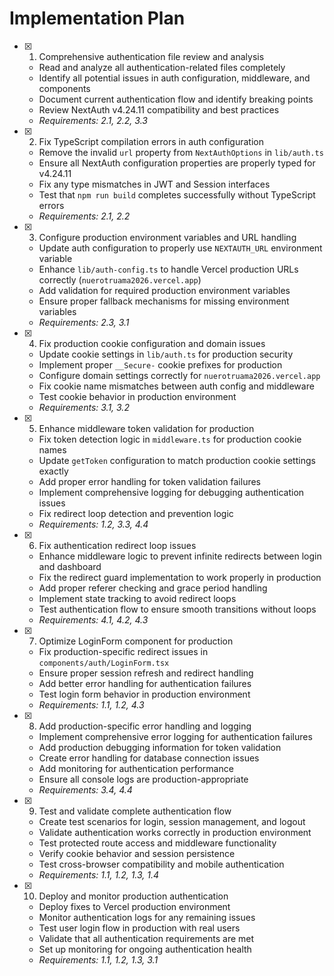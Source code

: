 # Implementation Plan

- [x] 1. Comprehensive authentication file review and analysis


  - Read and analyze all authentication-related files completely
  - Identify all potential issues in auth configuration, middleware, and components
  - Document current authentication flow and identify breaking points
  - Review NextAuth v4.24.11 compatibility and best practices
  - _Requirements: 2.1, 2.2, 3.3_

- [x] 2. Fix TypeScript compilation errors in auth configuration


  - Remove the invalid `url` property from `NextAuthOptions` in `lib/auth.ts`
  - Ensure all NextAuth configuration properties are properly typed for v4.24.11
  - Fix any type mismatches in JWT and Session interfaces
  - Test that `npm run build` completes successfully without TypeScript errors
  - _Requirements: 2.1, 2.2_

- [x] 3. Configure production environment variables and URL handling


  - Update auth configuration to properly use `NEXTAUTH_URL` environment variable
  - Enhance `lib/auth-config.ts` to handle Vercel production URLs correctly (`nuerotruama2026.vercel.app`)
  - Add validation for required production environment variables
  - Ensure proper fallback mechanisms for missing environment variables
  - _Requirements: 2.3, 3.1_

- [x] 4. Fix production cookie configuration and domain issues


  - Update cookie settings in `lib/auth.ts` for production security
  - Implement proper `__Secure-` cookie prefixes for production
  - Configure domain settings correctly for `nuerotruama2026.vercel.app`
  - Fix cookie name mismatches between auth config and middleware
  - Test cookie behavior in production environment
  - _Requirements: 3.1, 3.2_

- [x] 5. Enhance middleware token validation for production


  - Fix token detection logic in `middleware.ts` for production cookie names
  - Update `getToken` configuration to match production cookie settings exactly
  - Add proper error handling for token validation failures
  - Implement comprehensive logging for debugging authentication issues
  - Fix redirect loop detection and prevention logic
  - _Requirements: 1.2, 3.3, 4.4_

- [x] 6. Fix authentication redirect loop issues


  - Enhance middleware logic to prevent infinite redirects between login and dashboard
  - Fix the redirect guard implementation to work properly in production
  - Add proper referer checking and grace period handling
  - Implement state tracking to avoid redirect loops
  - Test authentication flow to ensure smooth transitions without loops
  - _Requirements: 4.1, 4.2, 4.3_

- [x] 7. Optimize LoginForm component for production


  - Fix production-specific redirect issues in `components/auth/LoginForm.tsx`
  - Ensure proper session refresh and redirect handling
  - Add better error handling for authentication failures
  - Test login form behavior in production environment
  - _Requirements: 1.1, 1.2, 4.3_

- [x] 8. Add production-specific error handling and logging


  - Implement comprehensive error logging for authentication failures
  - Add production debugging information for token validation
  - Create error handling for database connection issues
  - Add monitoring for authentication performance
  - Ensure all console logs are production-appropriate
  - _Requirements: 3.4, 4.4_

- [x] 9. Test and validate complete authentication flow


  - Create test scenarios for login, session management, and logout
  - Validate authentication works correctly in production environment
  - Test protected route access and middleware functionality
  - Verify cookie behavior and session persistence
  - Test cross-browser compatibility and mobile authentication
  - _Requirements: 1.1, 1.2, 1.3, 1.4_

- [x] 10. Deploy and monitor production authentication



  - Deploy fixes to Vercel production environment
  - Monitor authentication logs for any remaining issues
  - Test user login flow in production with real users
  - Validate that all authentication requirements are met
  - Set up monitoring for ongoing authentication health
  - _Requirements: 1.1, 1.2, 1.3, 3.1_